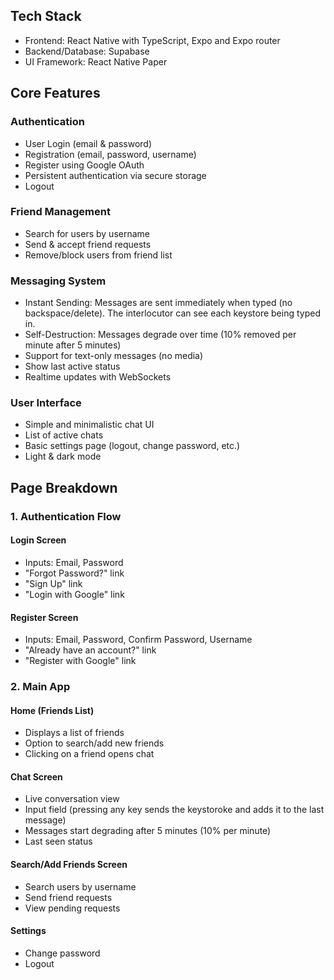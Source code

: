 ## Tech Stack

- Frontend: React Native with TypeScript, Expo and Expo router
- Backend/Database: Supabase
- UI Framework: React Native Paper

## Core Features

### Authentication
- User Login (email & password)
- Registration (email, password, username)
- Register using Google OAuth
- Persistent authentication via secure storage
- Logout

### Friend Management
- Search for users by username
- Send & accept friend requests
- Remove/block users from friend list

### Messaging System
- Instant Sending: Messages are sent immediately when typed (no backspace/delete). The interlocutor can see each keystore being typed in.
- Self-Destruction: Messages degrade over time (10% removed per minute after 5 minutes)
- Support for text-only messages (no media)
- Show last active status
- Realtime updates with WebSockets

### User Interface
- Simple and minimalistic chat UI
- List of active chats
- Basic settings page (logout, change password, etc.)
- Light & dark mode

## Page Breakdown

### 1. Authentication Flow
#### Login Screen
- Inputs: Email, Password
- "Forgot Password?" link
- "Sign Up" link
- "Login with Google" link

#### Register Screen
- Inputs: Email, Password, Confirm Password, Username
- "Already have an account?" link
- "Register with Google" link

### 2. Main App
#### Home (Friends List)
- Displays a list of friends
- Option to search/add new friends
- Clicking on a friend opens chat

#### Chat Screen
- Live conversation view
- Input field (pressing any key sends the keystoroke and adds it to the last message)
- Messages start degrading after 5 minutes (10% per minute)
- Last seen status

#### Search/Add Friends Screen
- Search users by username
- Send friend requests
- View pending requests

#### Settings
- Change password
- Logout